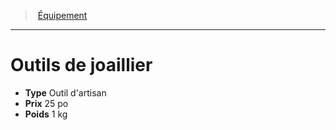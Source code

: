 ﻿---
!EquipmentItem
Type: Outil d'artisan
Price: 25 po
Weight: 1 kg
Id: equipment_hd.md#outils-de-joaillier
ParentLink: equipment_hd.md#Équipement
Name: Outils de joaillier
ParentName: Équipement
NameLevel: 1
Attributes: {}
---
> [Équipement](hd_equipment.md)

---

# Outils de joaillier

- **Type** Outil d'artisan
- **Prix** 25 po
- **Poids** 1 kg


